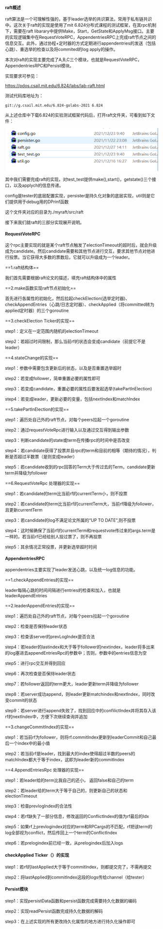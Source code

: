 #### raft概述

raft算法是一个可理解性强的，基于leader选举的共识算法，常用于私有链共识中。这次关于raft的实现是使用了mit 6.824分布式课程的测试框架，在其rpc机制下，需要在raft libarary中提供Make，Start，GetState和ApplyMsg接口。主要的实现逻辑集中在RequestVoteRPC，AppendentriesRPC上完成raft节点之间的信息交互。此外，通过协程+定时器的方式定期进行appendentries的发送（包括心跳）、重选举的检查以及将commited的log apply的操作。



本次对raft的实现主要完成了A,B,C三个模块，也就是RequestVoteRPC，AppendentriesRPC和Persist模块。



实现要求可参见：

https://pdos.csail.mit.edu/6.824/labs/lab-raft.html

测试代码库地址为：

```
git://g.csail.mit.edu/6.824-golabs-2021 6.824
```



从上述仓库中下载6.824的实验测试框架代码后，打开raft文件夹，可看到如下文件：

![image-20211227142515897](raft算法实现细节.assets\image-20211227142515897.png)

其中我们需要完成raft的实现，对test_test提供make(),start()，getstate()三个接口，以及applych的信息传递。

config是tester的底层配置实现，persister是持久化对象的底层实现，util则是它们提供用于debug用的DPrinf函数

这个文件夹对应的目录为./myraft/src/raft

接下来我们就raft的三部分实现展开说明。



#### RequestVoteRPC

这个rpc主要实现的就是某个raft节点触发了electionTimeout的超时后，就会升级成为candidate。然后candidate需要和其他节点进行交互，要求其他节点对他进行投票。当它获得大多数的票数后，它就可以升级成为一个leader。



==1.raft结构体==

我们首先需要根据raft论文的描述，填充raft结构体中的属性



==2.make函数实现raft节点初始化==

首先进行各属性的初始化，然后拉起checkElection(选举定时器)、checkAppendEntries（心跳/日志定时器）、checkApplied（将committed转为applied定时器）的三个goroutine



==3.checkElection Ticker的实现==

step1：定义在一定范围内随机的electionTimeout

step2：若超过时间限制，那么当前rf的状态会变成candidate（前提它不是leader）



==4.stateChange的实现==

step1：参数中需要包含更新后的状态，以及是否重置选举超时

step2：若变成follower，简单重置必要的属性即可

step3：若变成candidate，重置必要的属性后要发起选举(takePartInElection)

step4：若变成leader，更新必要的变量，包括nextIndex和matchIndex



==5.takePartInElection的实现==

step1：遍历处自己外的raft节点，对每个peers拉起一个goroutine

step2：通过requestVoteRpc进行输入以及通过交互得到输出参数

step3：判断candidate的state或term在传播rpc的时间中是否改变

step4：若candidate获得了投票并且rpc的term和目前的相等（期待的情况），判断是否超过半数票（是则变成leader）

step5：若candidate收到的rpc回答的Term大于传过去的Term，candidate更新term并降级为follower



==6.RequestVoteRpc 处理器的实现==

step1：若candidate的term比当前rf的currentTerm小，则不投票

step2：若candidate的term比当前rf的currentTerm大，当前rf降级为follower，且更新currentTerm

step3：若candidate的log不满足论文所属的“UP TO DATE",则不投票

step4：这时候确保了当前rf的currentTerm和requestvote传过来的args.term是一样的，若当前rf已经给别人投过票了，则不再投票

step5：其余情况正常投票，并更新选举超时时间



#### AppendentriesRPC

appendentries主要实现了leader发送心跳，以及统一log信息的功能。



==1.checkAppendEntries的实现==

leader每隔心跳的时间间隔进行entries的检查和加入，也就是leaderAppendEntries



==2.leaderAppendEntries的实现==

step1：遍历处自己外的raft节点，对每个peers拉起一个goroutine

step2：检查是否保持leader状态

step3：检查该server的prevLogIndex是否合法

step4：若leader的lastindex和大于等于follower的nextindex，leader将多出来的log塞进去appendEntriesRpc的参数中；否则，参数中的entries信息为空

step5：进行rpc交互并得到回应

step6：再次检查是否保持leader状态

step7：若follower返回的term更大，leader更新term并降级为follower

step8：若server成功append，则leader更新matchindex和nextIndex，同时改变commit的状态

step9：若server进行append失败了，找到回应中的confilictIndex并将其存入该rf的nextIndex中，方便下次继续查询并追加



==3.changeCommitIndex的实现==

step1：若当前rf为follower，则将rf.commitIndex更新到leaderCommit和自己最后一个index中的最小值

step2：若当前rf是leader，找到最大的index使得超过半数的peers的matchIndex都大于等于index，这即为leader新的commitIndex



==4.AppendEntriesRpc 处理器的实现==

step1：若leader给的term比我自己的还小， 返回false和自己的term

step2：若leader给的term大于等于自己的，则更新自己的状态和electionTimeout

step3：检查prevlogIndex的合法性

step4：若rf缺失了一部分信息，修改返回的ConflictIndex的值为rf最后的Idx

step5：如果rf上prevlogindex对应的term和RPCargs的不匹配，rf把该term的log全部视为conflict，然后传回上一个term的ConflictIndex

step6：若prelogindex前已经一致，从prelogindex后加入logs



#### checkApplied Ticker（）的实现

step1：若rf的lastApplied大于等于commitIndex，则都提交完了，不需再提交

step2：将lastApplied到commitIndex这段的logs传给channel（给tester）



#### Persist模块

step1：实现persistData函数和persist函数完成需要持久化数据的编码

step2：实现readPersist函数完成持久化数据的解码

step3：在上述实现的所有更改持久化属性的地方进行持久化操作即可









